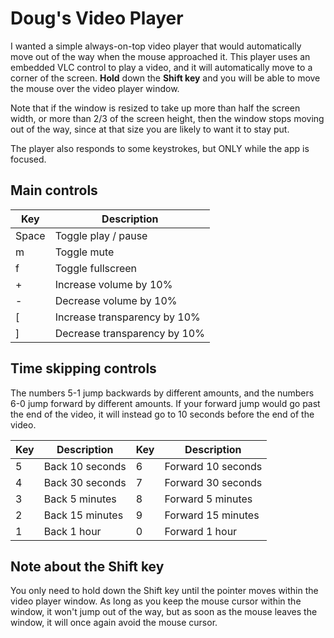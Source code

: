 ﻿# Doug's Video Player

I wanted a simple always-on-top video player that would automatically move out
of the way when the mouse approached it. This player uses an embedded 
VLC control to play a video, and 
it will automatically move to a corner of the screen. **Hold** down the **Shift key** 
and you will be able to move the mouse over the video player window.

Note that if the window is resized to take up more than half the screen width,
or more than 2/3 of the screen height, then the window stops moving out of the way,
since at that size you are likely to want it to stay put.

The player also responds to some keystrokes, but ONLY while the app is focused.

## Main controls

| Key   | Description                  |
|-------|------------------------------|
| Space | Toggle play / pause          |
| m     | Toggle mute                  |
| f     | Toggle fullscreen            |
| +     | Increase volume by 10%       |
| -     | Decrease volume by 10%       |
| [     | Increase transparency by 10% |
| ]     | Decrease transparency by 10% |

## Time skipping controls

The numbers 5-1 jump backwards by different amounts, and the numbers 6-0
jump forward by different amounts. If your forward jump would go past the end of
the video, it will instead go to 10 seconds before the end of the video.

| Key | Description     | Key | Description        |
|-----|-----------------|-----|--------------------|
| 5   | Back 10 seconds | 6   | Forward 10 seconds |
| 4   | Back 30 seconds | 7   | Forward 30 seconds |
| 3   | Back 5 minutes  | 8   | Forward 5 minutes  |
| 2   | Back 15 minutes | 9   | Forward 15 minutes |
| 1   | Back 1 hour     | 0   | Forward 1 hour     |

## Note about the Shift key

You only need to hold down the Shift key until the pointer moves within the
video player window. As long as you keep the mouse cursor within the window,
it won't jump out of the way, but as soon as the mouse leaves the window, it
will once again avoid the mouse cursor.